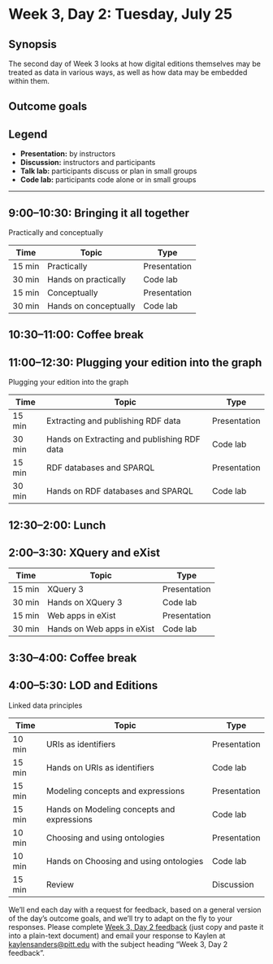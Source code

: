 # Week 3, Day 2: Tuesday, July 25
## Synopsis

The second day of Week 3 looks at how digital editions themselves may be treated as data in various ways, as well as how data may be embedded within them.

## Outcome goals
## Legend

* **Presentation:** by instructors
* **Discussion:** instructors and participants
* **Talk lab:** participants discuss or plan in small groups
* **Code lab:** participants code alone or in small groups

* * *
## 9:00–10:30: Bringing it all together

Practically and conceptually

Time | Topic | Type
---- | ---- | ---- 
15 min | Practically | Presentation
30 min | Hands on practically | Code lab
15 min | Conceptually | Presentation
30 min | Hands on conceptually | Code lab

## 10:30–11:00: Coffee break

## 11:00–12:30: Plugging your edition into the graph

Plugging your edition into the graph

Time | Topic | Type
---- | ---- | ---- 
15 min | Extracting and publishing RDF data | Presentation
30 min | Hands on Extracting and publishing RDF data | Code lab
15 min | RDF databases and SPARQL | Presentation
30 min | Hands on RDF databases and SPARQL | Code lab

## 12:30–2:00: Lunch

## 2:00–3:30: XQuery and eXist

Time | Topic | Type
---- | ---- | ---- 
15 min | XQuery 3 | Presentation
30 min | Hands on XQuery 3 | Code lab
15 min | Web apps in eXist | Presentation
30 min | Hands on Web apps in eXist | Code lab

## 3:30–4:00: Coffee break

## 4:00–5:30: LOD and Editions

Linked data principles

Time | Topic | Type
---- | ---- | ---- 
10 min | URIs as identifiers | Presentation
15 min | Hands on URIs as identifiers | Code lab
15 min | Modeling concepts and expressions | Presentation
15 min | Hands on Modeling concepts and expressions | Code lab
10 min | Choosing and using ontologies | Presentation
10 min | Hands on Choosing and using ontologies | Code lab
15 min | Review | Discussion

We’ll end each day with a request for feedback, based on a general version of the day’s outcome goals, and we’ll try to adapt on the fly to your responses. Please complete [Week 3, Day 2 feedback](week_3_day_2_feedback.md) (just copy and paste it into a plain-text document) and email your response to Kaylen at [kaylensanders@pitt.edu](mailto:kaylensanders@pitt.edu) with the subject heading “Week 3, Day 2 feedback”.